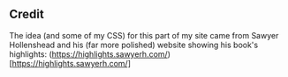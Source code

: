 ## Credit
The idea (and some of my CSS) for this part of my site came from Sawyer Hollenshead and his (far more polished) website showing his book's highlights: (https://highlights.sawyerh.com/)[https://highlights.sawyerh.com/]
